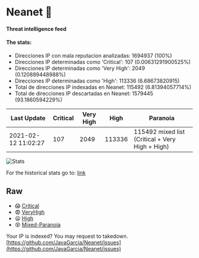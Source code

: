 # Neanet :hocho:
#### Threat intelligence feed
#### The stats:

- Direcciones IP con mala reputacion analizadas: 1694937 (100%)
- Direcciones IP determinadas como 'Critical':  107 (0.00631291900525%)
- Direcciones IP determinadas como 'Very High':  2049 (0.120889448988%)
- Direcciones IP determinadas como 'High':  113336 (6.68673820915)
- Total de direcciones IP indexadas en Neanet:  115492 (6.81394057714%)
- Total de direcciones IP descartadas en Neanet:  1579445 (93.1860594229%)

| Last Update | Critical | Very High | High | Paranoia |
| --- | --- | --- | --- | --- |
| 2021-02-12 11:02:27 | 107 | 2049 | 113336 | 115492 mixed list (Critical + Very High + High)|

![Stats](https://docs.google.com/spreadsheets/d/e/2PACX-1vSnaNMIXVabIpDJjufMlzH7poXnshF3mgd8Is1g9ytUEzVsP5my4Trn8f-xkoLLQ38xpL3HtmUexLo6/pubchart?oid=501124687&format=image)

For the historical stats go to: [link](/stats.csv)
## Raw
- :scream: [Critical](https://raw.githubusercontent.com/JavaGarcia/Neanet/master/blacklists/neanet_critical.txt)
- :fearful: [VeryHigh](https://raw.githubusercontent.com/JavaGarcia/Neanet/master/blacklists/neanet_veryHigh.txtt)
- :frowning: [High](https://raw.githubusercontent.com/JavaGarcia/Neanet/master/blacklists/neanet_high.txt)
- :dizzy_face: [Mixed-Paranoia](https://raw.githubusercontent.com/JavaGarcia/Neanet/master/blacklists/neanet_all.txt)


Your IP is indexed? You may request to takedown. [https://github.com/JavaGarcia/Neanet/issues](https://github.com/JavaGarcia/Neanet/issues)
















































































































































































































































































































































































































































































































































































































































































































































































































































































































































































































































































































































































































































































































































































































































































































































































































































































































































































































































































































































































































































































































































































































































































































































































































































































































































































































































































































































































































































































































































































































































































































































































































































































































































































































































































































































































































































































































































































































































































































































































































































































































































































































































































































